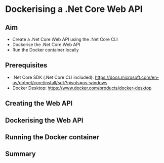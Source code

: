 # Dockerising a .Net Core Web API

## Aim
- Create a .Net Core Web API using the .Net Core CLI
- Dockerise the .Net Core Web API
- Run the Docker container locally

## Prerequisites
- .Net Core SDK (.Net Core CLI included): https://docs.microsoft.com/en-us/dotnet/core/install/sdk?pivots=os-windows
- Docker Desktop: https://www.docker.com/products/docker-desktop

## Creating the Web API

## Dockerising the Web API

## Running the Docker container

## Summary